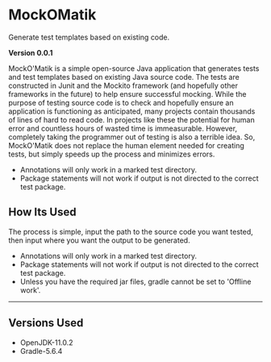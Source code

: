 # MockOMatik

Generate test templates based on existing code.

**Version 0.0.1**

MockO'Matik is a simple open-source Java application that generates tests and test templates based on existing Java source code. The tests are constructed in Junit and the Mockito framework (and hopefully other frameworks in the future) to help ensure successful mocking. While the purpose of testing source code is to check and hopefully ensure an application is functioning as anticipated, many projects contain thousands of lines of hard to read code. In projects like these the potential for human error and countless hours of wasted time is immeasurable. However, completely taking the programmer out of testing is also a terrible idea. So, MockO'Matik does not replace the human element needed for creating tests, but simply speeds up the process and minimizes errors. 

- Annotations will only work in a marked test directory.
- Package statements will not work if output is not directed to the correct test package.

## How Its Used

The process is simple, input the path to the source code you want tested, then input where you want the output to be generated.

- Annotations will only work in a marked test directory.
- Package statements will not work if output is not directed to the correct test package.
- Unless you have the required jar files, gradle cannot be set to 'Offline work'.

---

## Versions Used

- OpenJDK-11.0.2
- Gradle-5.6.4
